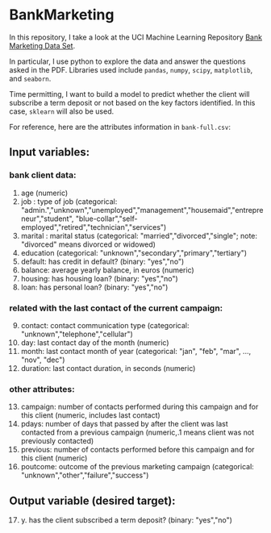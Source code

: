 # BankMarketing

In this repository, I take a look at the UCI Machine Learning Repository [Bank Marketing Data Set](https://archive.ics.uci.edu/ml/datasets/bank+marketing).

In particular, I use python to explore the data and answer the questions asked in the PDF. Libraries used include `pandas`, `numpy`, `scipy`, `matplotlib`, and `seaborn`.

Time permitting, I want to build a model to predict whether the client will subscribe a term deposit or not based on the key factors identified. In this case, `sklearn` will also be used.

For reference, here are the attributes information in `bank-full.csv`:

## Input variables:
### bank client data:
1. age (numeric)
2. job : type of job (categorical: "admin.","unknown","unemployed","management","housemaid","entrepreneur","student", "blue-collar","self-employed","retired","technician","services") 
3. marital : marital status (categorical: "married","divorced","single"; note: "divorced" means divorced or widowed)
4. education (categorical: "unknown","secondary","primary","tertiary")
5. default: has credit in default? (binary: "yes","no")
6. balance: average yearly balance, in euros (numeric) 
7. housing: has housing loan? (binary: "yes","no")
8. loan: has personal loan? (binary: "yes","no")
### related with the last contact of the current campaign:
9. contact: contact communication type (categorical: "unknown","telephone","cellular") 
10. day: last contact day of the month (numeric)
11. month: last contact month of year (categorical: "jan", "feb", "mar", ..., "nov", "dec")
12. duration: last contact duration, in seconds (numeric)
### other attributes:
13. campaign: number of contacts performed during this campaign and for this client (numeric, includes last contact)
14. pdays: number of days that passed by after the client was last contacted from a previous campaign (numeric,.1 means client was not previously contacted)
15. previous: number of contacts performed before this campaign and for this client (numeric)
16. poutcome: outcome of the previous marketing campaign (categorical: "unknown","other","failure","success")

## Output variable (desired target):
17. y. has the client subscribed a term deposit? (binary: "yes","no")